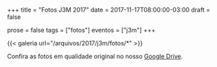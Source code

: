 +++
title = "Fotos J3M 2017"
date = 2017-11-17T08:00:00-03:00
draft = false

prose = false
tags = ["fotos"]
eventos = ["j3m"]
+++

{{< galeria url="/arquivos/2017/j3m/fotos/*" >}}

Confira as fotos em qualidade original no nosso [Google Drive](https://drive.google.com/drive/folders/1lyw744wGiHxU78-dYEYocs6AjlXiH-UW?usp=sharing).
